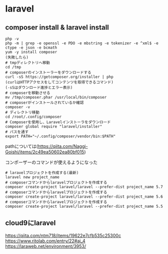 # laravel

## composer install & laravel install

```
php -v
php -m | grep -e openssl -e PDO -e mbstring -e tokenizer -e ^xml$ -e ctype -e json -e bcmath
yum -y install composer
(失敗したら)
# tmpディレクトリへ移動
cd /tmp
# composerのインストーラーをダウンロードする
curl -sS https://getcomposer.org/installer | php
(curlはHTTPアクセスをしてコンテンツを取得できるコマンド)
(-sSはダウンロード進捗とエラー表示)
# composerを移動させる
mv /tmp/composer.phar /usr/local/bin/composer
# composerがインストールされているか確認
composer -v
# ディレクトリ移動
cd /root/.config/composer
# Composerを使用し、Laravelインストーラをダウンロード
composer global require "laravel/installer"
# パスを通す
export PATH="~/.config/composer/vendor/bin:$PATH"
```

pathについては(https://qiita.com/Naggi-Goishi/items/2c49ea50602ea80bf015)
<p>コンポーザーのコマンドが使えるようになった</p>

```
# laravelプロジェクトを作成する(最新)
laravel new project_name
# composerコマンドからlaravelプロジェクトを作成する
composer create-project laravel/laravel --prefer-dist project_name 5.7
# composerコマンドからlaravelプロジェクトを作成する
composer create-project laravel/laravel --prefer-dist project_name 5.6
# composerコマンドからlaravelプロジェクトを作成する
composer create-project laravel/laravel --prefer-dist project_name 5.5
```

## cloud9にlaravel
https://qiita.com/ntm718/items/19622e7cfb535c25300c
https://www.ritolab.com/entry/22#aj_4
https://laraweb.net/environment/3953/

